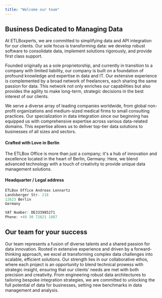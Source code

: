 ```yaml
---
title: "Welcome our team"
---
```


## Business Dedicated to Managing Data

At ETLBoxperts, we are committed to simplifying data and API integration for our clients. Our sole focus is transforming data: we develop robust software to consolidate data, implement solutions rigorously, and provide first class support.

Founded originally as a sole proprietorship, and currently in transition to a company with limited liability, our company is built on a foundation of profound knowledge and expertise in data and IT. Our extensive experience is complemented by a broad network of freelancers, each sharing the same passion for data. This network not only enriches our capabilities but also provides the agility to make long-term, strategic decisions in the best interest of our clients.

We serve a diverse array of leading companies worldwide, from global non-profit organizations and medium-sized medical firms to small consulting practices. Our specialization in data integration since our beginning has equipped us with comprehensive expertise across various data-related domains. This expertise allows us to deliver top-tier data solutions to businesses of all sizes and sectors.

#### Crafted with Love in Berlin

The ETLBox Office is more than just a company; it's a hub of innovation and excellence located in the heart of Berlin, Germany. Here, we blend advanced technology with a touch of creativity to provide unique data management solutions.

#### Headquarter / Legal address

```C#
ETLBox Office Andreas Lennartz 
Landsberger Str. 218
12623 Berlin 
Germany

VAT Number: DE333985271
Phone: +49 30 72621 1087
```

## Our team for your success
 Our team represents a fusion of diverse talents and a shared passion for data innovation.
Rooted in extensive experience and driven by a forward-thinking approach, we excel at transforming complex data
challenges into scalable,
efficient solutions. Our strength lies in our collaborative ethos, where each project is an opportunity to blend
technical prowess with strategic insight,
ensuring that our clients’ needs are met with both precision and creativity. From engineering robust data
architectures to tailoring bespoke integration strategies, we are committed to unlocking the full potential of
data for businesses, setting new benchmarks in data management and analysis.
